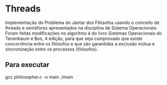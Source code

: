 # Threads
Implementação do Problema do Jantar dos Filósofos usando o conceito de threads e semáforos apresentados na disciplina de Sistema Operacionais.
Foram feitas modificações no algoritmo é do livro Sistemas Operacionais do Tanenbaum e Bos, 4 edição, para que seja comprovado que existe concorrência 
entre os filósofos e que são garantidas a exclusão mútua e sincronização entre os processos (filósofos).

## Para executar
gcc philosopher.c -o main
./main
